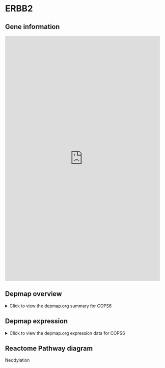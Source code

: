 <h1>ERBB2</h1>

<h2>Gene information</h2>
<iframe src="https://depmap.org/portal/gene/COPS6?tab=about" style="border:none;width:100%;height:800px"></iframe>

<h2>Depmap overview</h2>
<details>
  <summary>Click to view the depmap.org summary for COPS6</summary>
  <iframe src="https://depmap.org/portal/gene/COPS6?tab=overview" style="border:none;width:100%;height:800px"></iframe>
</details>

<h2>Depmap expression</h2>
<details>
  <summary>Click to view the depmap.org expression data for COPS6</summary>
  <iframe src="https://depmap.org/portal/gene/COPS6?tab=characterization" style="border:none;width:100%;height:800px"></iframe>
</details>



<h2>Reactome Pathway diagram</h2>
Neddylation
<div id="diagramHolder"></div>

<script>
    //Creating the Reactome Diagram widget
    //Take into account a proxy needs to be set up in your server side pointing to www.reactome.org
    function onReactomeDiagramReady(){  //This function is automatically called when the widget code is ready to be used
        var diagram = Reactome.Diagram.create({
            "placeHolder" : "diagramHolder",
            "width" : 900,
            "height" : 500
        });

        //Initialising it to the "Hemostasis" pathway
        diagram.loadDiagram("R-HSA-8951664");

        //Adding different listeners

        diagram.onDiagramLoaded(function (loaded) {
            console.info("Loaded ", loaded);
            diagram.flagItems("BAD");
	    diagram.flagItems("Q92934");
            if (loaded == "R-HSA-8951664") diagram.selectItem("R-HSA-8951664");
        });

     }
</script>



